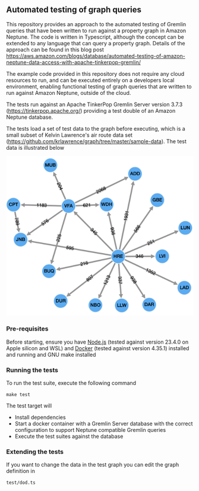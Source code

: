 ## Automated testing of graph queries

This repository provides an approach to the automated testing of Gremlin queries that have been written to
run against a property graph in Amazon Neptune. The code is written in Typescript, although the concept
can be extended to any language that can query a property graph. Details of the approach can be found 
in this blog post https://aws.amazon.com/blogs/database/automated-testing-of-amazon-neptune-data-access-with-apache-tinkerpop-gremlin/ 

The example code provided in this repository does not require any cloud resources to run, and can be 
executed entirely on a developers local environment, enabling functional testing of graph queries that
are written to run against Amazon Neptune, outside of the cloud.

The tests run against an Apache TinkerPop Gremlin Server version 3.7.3 (https://tinkerpop.apache.org/) providing a test
double of an Amazon Neptune database.

The tests load a set of test data to the graph before executing, which is a small subset
of Kelvin Lawrence's air route data set (https://github.com/krlawrence/graph/tree/master/sample-data).
The test data is illustrated below

![Test data](air_route_minimal.png)

### Pre-requisites
Before starting, ensure you have [Node.js](https://nodejs.org/en) (tested against version 23.4.0 on Apple silicon and WSL) and [Docker](https://www.docker.com/) (tested against version 4.35.1) installed and running and GNU make installed

### Running the tests

To run the test suite, execute the following command

```
make test
```

The test target will

- Install dependencies
- Start a docker container with a Gremlin Server database with the correct configuration to support Neptune compatible
Gremlin queries
- Execute the test suites against the database

### Extending the tests
If you want to change the data in the test graph you can edit the graph definition in
```
test/dod.ts
```



